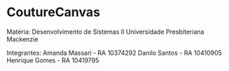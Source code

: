 # CoutureCanvas

Matéria: Desenvolvimento de Sistemas II Universidade Presbiteriana Mackenzie

Integrantes:
Amanda Massari - RA 10374292
Danilo Santos - RA 10410905
Henrique Gomes - RA 10419795
